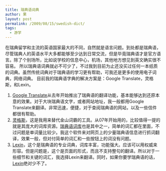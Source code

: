 ```yaml
---
title: 瑞典语词典
author: 果
layout: post
permalink: /2009/08/15/swedish-dict/
tags:
  - 游学
---
```

在瑞典留学和主流的英语国家最大的不同，自然就是语言问题。到处都是瑞典语，尽管瑞典人的英语水平大多都能够至少达到日常交流，但是毕竟瑞典语才是官方语言。除了个别场所，比如说学校的信息中心，机场，其他地方想见到英文确实很不容易。 
所以瑞典语词典就必不可少了，不过我到目前为止还没买过任何一本纸质的词典。虽然传统词典对于瑞典语的学习更有帮助，可我还是更多的使用电子词典，网络词典。 
目前我的瑞典语字典的解决方案是：Google Translate，灵格斯，和Lexin。

1.  [Google Translate][1]从去年开始推出了瑞典语的翻译功能，基本能够达到还原本意的效果。对于大块瑞典语文字，或者网站地址，我一般都用Google Translate来翻译。非常迅速，便捷，对于查阅瑞典语的网站，以及一些信件都很有帮助。
2.  [灵格斯][2]，这是我用来替代金山词霸的工具。从07年开始用的，比较值得一提的就是其庞大的词库资源。[瑞典语词库][3]也是其中之一，简单的词汇都在里面，不过问题是单词量比较少。我这个软件来对网页上的少量瑞典语信息进行抓词翻译，效果一般，但对付简单的词汇和一些按钮上的词没有问题。
3.  [Lexin][4]，这个是瑞典语的专业词典，词库丰富，功能强大。应该可以用权威来形容。但是问题是，这个是页面的形式，而且不支持整句的翻译。所以对于一些细节和关键的词汇，我选择Lexin来翻译。同时，如果你要学瑞典语的话，[Lexin][4]绝对少不了。

 [1]: http://translate.google.com/translate_t?sl=sv&tl=en#
 [2]: http://www.lingoes.cn/
 [3]: http://www.lingoes.cn/zh/dictionary/dict_down.php?id=F406959D0D4DCA40A8348E13F80F5AC5
 [4]: http://lexin2.nada.kth.se/sve-eng.html
